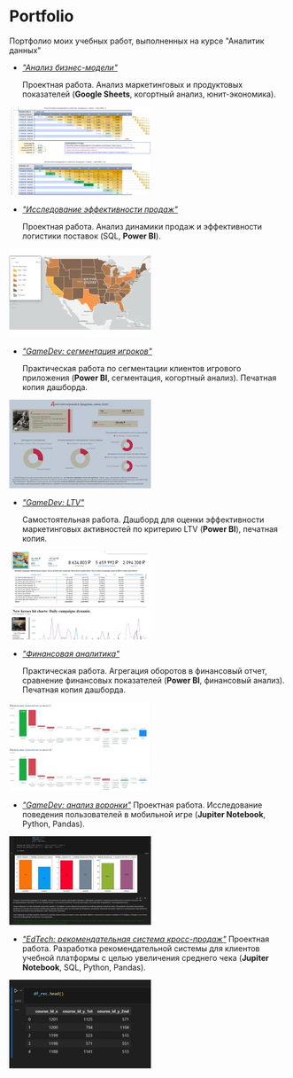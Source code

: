 Portfolio
=
Портфолио моих учебных работ, выполненных на курсе "Аналитик данных"

 - <a href="https://docs.google.com/spreadsheets/d/1Jp-ZbCn7x0XfeTK719f4IlE49PCwJcGE926y4H2fmjo/edit?usp=sharing"><i>"Анализ бизнес-модели"</i></a>

     Проектная работа. Анализ маркетинговых и продуктовых показателей (<strong>Google Sheets</strong>, когортный анализ, юнит-экономика).

<img src="preview/uecon_icon.jpg"></img>

- <a href="Исследование эффективности продаж.pdf"><i>"Исследование эффективности продаж"</i></a> 

    Проектная работа. Анализ динамики продаж и эффективности логистики поставок (SQL, <strong>Power BI</strong>).

<img src="preview/se_icon.jpg"></img>

- <a href="GameDev сегментация игроков.pdf"><i>"GameDev: сегментация игроков"</i></a>
    
    Практическая работа по сегментации клиентов игрового приложения (<strong>Power BI</strong>, сегментация, когортный анализ). Печатная копия дашборда.

<img src="preview/gds_icon.jpg"></img>

- <a href="GameDev LTV.pdf"><i>"GameDev: LTV"</i></a> 

    Самостоятельная работа. Дашборд для оценки эффективности маркетинговых активностей по критерию LTV (<strong>Power BI</strong>), печатная копия.  

<img src="preview/gdltv_icon.jpg"></img>

- <a href="Финансовая аналитика.pdf"><i>"Финансовая аналитика"</i></a> 
    
    Практическая работа. Агрегация оборотов в финансовый отчет, сравнение финансовых показателей (<strong>Power BI</strong>, финансовый анализ). Печатная копия дашборда.

<img src="preview/fa_icon.jpg"></img>

- <a href="GameDev анализ воронки.ipynb"><i>"GameDev: анализ воронки"</i></a> 
    Проектная работа. Исследование поведения пользователей в мобильной игре (<strong>Jupiter Notebook</strong>, Python, Pandas).

<img src="preview/gdfa_icon.jpg"></img>

- <a href="EdTech рекомендательная система.ipynb"><i>"EdTech: рекомендательная система кросс-продаж"</i></a> 
    Проектная работа. Разработка рекомендательной системы для клиентов учебной платформы с целью увеличения среднего чека (<strong>Jupiter Notebook</strong>, SQL, Python, Pandas).
    
<img src="preview/edrs_icon.jpg"></img>

